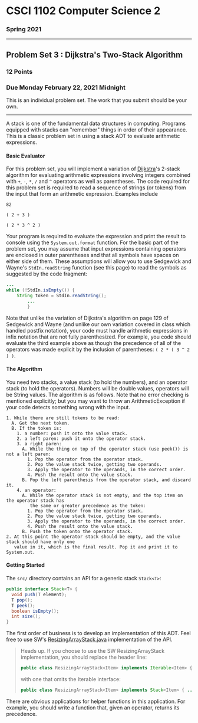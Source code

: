 # CSCI 1102 Computer Science 2

### Spring 2021

------

## Problem Set 3 : Dijkstra's Two-Stack Algorithm

### 12 Points

### Due Monday February 22, 2021 Midnight

This is an individual problem set. The work that you submit should be your own.

---

A stack is one of the fundamental data structures in computing. Programs equipped with stacks can "remember" things in order of their appearance. This is a classic problem set in using a stack ADT to evaluate arithmetic expressions.

#### Basic Evaluator

For this problem set, you will implement a variation of [Dijkstra](https://en.wikipedia.org/wiki/Edsger_W._Dijkstra)'s 2-stack algorithm for evaluating arithmetic expressions involving integers combined with `+`, `-`, `*`, `/` and `^` operators as well as parentheses. The code required for this problem set is required to read a sequence of strings (or tokens) from the input that form an arithmetic expression. Examples include
```
82

( 2 + 3 )

( 2 * 3 ^ 2 )
```
Your program is required to evaluate the expression and print the result to console using the `System.out.format` function. For the basic part of the problem set, you may assume that input expressions containing operators are enclosed in outer parentheses and that all symbols have spaces on either side of them. These assumptions will allow you to use Sedgewick and Wayne's `StdIn.readString` function (see this page) to read the symbols as suggested by the code fragment:

```java
...
while (!StdIn.isEmpty()) {
    String token = StdIn.readString();
        ...
        }
```

Note that unlike the variation of Dijkstra's algorithm on page 129 of Sedgewick and Wayne (and unlike our own variation covered in class which handled postfix notation), your code must handle arithmetic expressions in infix notation that are not fully parenthesized. For example, you code should evaluate the third example above as though the precedence of all of the operators was made explicit by the inclusion of parentheses: `( 2 * ( 3 ^ 2 ) )`.

#### The Algorithm

You need two stacks, a value stack (to hold the numbers), and an operator stack (to hold the operators). Numbers will be double values, operators will be String values. The algorithm is as follows. Note that no error checking is mentioned explicitly; but you may want to throw an ArithmeticException if your code detects something wrong with the input.

```
1. While there are still tokens to be read:
  A. Get the next token.
  B. If the token is:
    1. a number: push it onto the value stack.
    2. a left paren: push it onto the operator stack.
    3. a right paren:
      A. While the thing on top of the operator stack (use peek()) is not a left paren:
        1. Pop the operator from the operator stack.
        2. Pop the value stack twice, getting two operands.
        3. Apply the operator to the operands, in the correct order.
        4. Push the result onto the value stack.
      B. Pop the left parenthesis from the operator stack, and discard it.
    4. an operator:
      A. While the operator stack is not empty, and the top item on the operator stack has 
         the same or greater precedence as the token: 
        1. Pop the operator from the operator stack.
        2. Pop the value stack twice, getting two operands.
        3. Apply the operator to the operands, in the correct order.
        4. Push the result onto the value stack.
      B. Push the token onto the operator stack.
2. At this point the operator stack should be empty, and the value stack should have only one
   value in it, which is the final result. Pop it and print it to System.out.
```

#### Getting Started

The `src/` directory contains an API for a generic stack `Stack<T>`:

```java
public interface Stack<T> {
  void push(T element);
  T pop();
  T peek();
  boolean isEmpty();
  int size();
}
```

The first order of business is to develop an implementation of this ADT. Feel free to use SW's [ResizingArrayStack.java](https://algs4.cs.princeton.edu/13stacks/ResizingArrayStack.java) implementation of the API.

> Heads up. If you choose to use the SW ResizingArrayStack implementation, you should replace the header line:
>
> ```java
> public class ResizingArrayStack<Item> implements Iterable<Item> { ... }
> ```
>
> with one that omits the Iterable interface:
>
> ```java
> public class ResizingArrayStack<Item> implements Stack<Item> { ... }
> ```

There are obvious applications for helper functions in this application. For example, you should write a function that, given an operator, returns its precedence.
